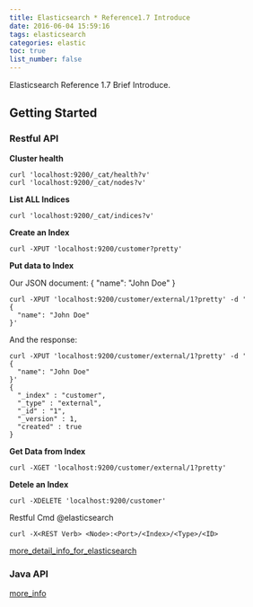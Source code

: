 ```yaml
---
title: Elasticsearch * Reference1.7 Introduce
date: 2016-06-04 15:59:16
tags: elasticsearch
categories: elastic
toc: true
list_number: false
---
```


Elasticsearch Reference 1.7 Brief Introduce.

<!--more-->

## Getting Started

### Restful API

**Cluster health**

```
curl 'localhost:9200/_cat/health?v'
curl 'localhost:9200/_cat/nodes?v'
```

**List ALL Indices**

```
curl 'localhost:9200/_cat/indices?v'
```

**Create an Index**

```
curl -XPUT 'localhost:9200/customer?pretty'
```

**Put data to Index**

Our JSON document: { "name": "John Doe" }

```
curl -XPUT 'localhost:9200/customer/external/1?pretty' -d '
{
  "name": "John Doe"
}'
```

And the response:

```
curl -XPUT 'localhost:9200/customer/external/1?pretty' -d '
{
  "name": "John Doe"
}'
{
  "_index" : "customer",
  "_type" : "external",
  "_id" : "1",
  "_version" : 1,
  "created" : true
}
```

**Get Data from Index**

```
curl -XGET 'localhost:9200/customer/external/1?pretty'
```

**Detele an Index**

```
curl -XDELETE 'localhost:9200/customer'
```

Restful Cmd @elasticsearch

```
curl -X<REST Verb> <Node>:<Port>/<Index>/<Type>/<ID>
```

[more\_detail\_info\_for\_elasticsearch](https://www.elastic.co/guide/en/elasticsearch/reference/1.7/api-conventions.html)

### Java API

[more\_info](https://www.elastic.co/guide/en/elasticsearch/client/java-api/1.7/client.html)
